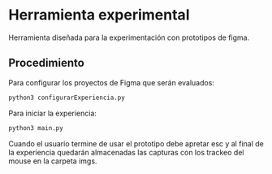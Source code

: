 # Herramienta experimental
Herramienta diseñada para la experimentación con prototipos de figma.

## Procedimiento

Para configurar los proyectos de Figma que serán evaluados:

```bash
python3 configurarExperiencia.py
```

Para iniciar la experiencia:

```bash
python3 main.py
```

Cuando el usuario termine de usar el prototipo debe apretar esc y al final de la experiencia quedarán almacenadas las capturas con los trackeo del mouse en la carpeta imgs.